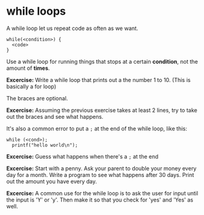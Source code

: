 # while loops #

A while loop let us repeat code as often as we want.

```
while(<condition>) {
  <code>
}
```

Use a while loop for running things that stops at a certain **condition**, not the amount of **times**.

**Excercise:** Write a while loop that prints out a the number 1 to 10. (This is basically a for loop)

The braces are optional.

**Excercise:** Assuming the previous exercise takes at least 2 lines, try to take out the braces and see what happens.

It's also a common error to put a `;` at the end of the while loop, like this:

```
while (<cond>);
  printf("hello world\n");
```

**Excercise:** Guess what happens when there's a `;` at the end

**Excercise:** Start with a penny. Ask your parent to double your money every day for a month. Write a program to see what happens after 30 days. Print out the amount you have every day.

**Excercise:** A common use for the while loop is to ask the user for input until the input is 'Y' or 'y'. Then make it so that you check for 'yes' and 'Yes' as well.
